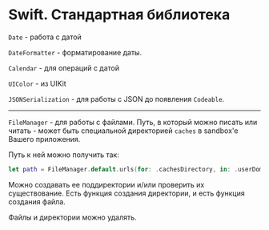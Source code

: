 # Swift. Стандартная библиотека

`Date` - работа с датой

`DateFormatter` - форматирование даты.

`Calendar` - для операций с датой

`UIColor` - из UIKit


`JSONSerialization` - для работы с JSON до появления `Codeable`.

---

`FileManager` - для работы с файлами. Путь, в который можно писать или читать - может быть специальной директорией `caches` в sandbox'e Вашего приложения.

Путь к ней можно получить так:

```swift
let path = FileManager.default.urls(for: .cachesDirectory, in: .userDomainMask).first
```

Можно создавать ее поддиректории и/или проверить их существование. Есть функция создания директории, и есть функция создания файла.

Файлы и директории можно удалять.
